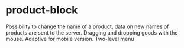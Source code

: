 # product-block

Possibility to change the name of a product, data on new names of products are sent to the server.
Dragging and dropping goods with the mouse.
Adaptive for mobile version.
Two-level menu
